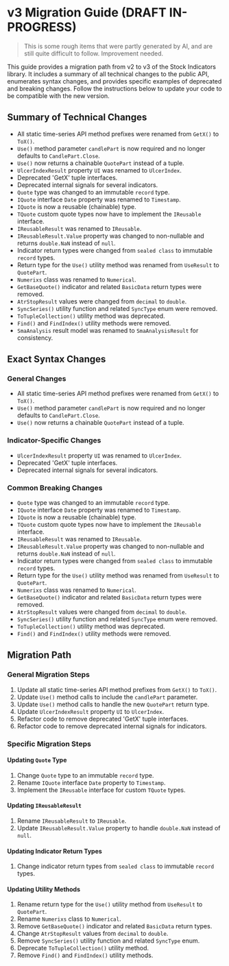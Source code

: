 # v3 Migration Guide (DRAFT IN-PROGRESS)

> This is some rough items that were partly generated by AI, and are still quite difficult to follow.  Improvement needed.

This guide provides a migration path from v2 to v3 of the Stock Indicators library. It includes a summary of all technical changes to the public API, enumerates syntax changes, and provides specific examples of deprecated and breaking changes. Follow the instructions below to update your code to be compatible with the new version.

## Summary of Technical Changes

- All static time-series API method prefixes were renamed from `GetX()` to `ToX()`.
- `Use()` method parameter `candlePart` is now required and no longer defaults to `CandlePart.Close`.
- `Use()` now returns a chainable `QuotePart` instead of a tuple.
- `UlcerIndexResult` property `UI` was renamed to `UlcerIndex`.
- Deprecated 'GetX' tuple interfaces.
- Deprecated internal signals for several indicators.
- `Quote` type was changed to an immutable `record` type.
- `IQuote` interface `Date` property was renamed to `Timestamp`.
- `IQuote` is now a reusable (chainable) type.
- `TQuote` custom quote types now have to implement the `IReusable` interface.
- `IReusableResult` was renamed to `IReusable`.
- `IReusableResult.Value` property was changed to non-nullable and returns `double.NaN` instead of `null`.
- Indicator return types were changed from `sealed class` to immutable `record` types.
- Return type for the `Use()` utility method was renamed from `UseResult` to `QuotePart`.
- `Numerixs` class was renamed to `Numerical`.
- `GetBaseQuote()` indicator and related `BasicData` return types were removed.
- `AtrStopResult` values were changed from `decimal` to `double`.
- `SyncSeries()` utility function and related `SyncType` enum were removed.
- `ToTupleCollection()` utility method was deprecated.
- `Find()` and `FindIndex()` utility methods were removed.
- `SmaAnalysis` result model was renamed to `SmaAnalysisResult` for consistency.

## Exact Syntax Changes

### General Changes

- All static time-series API method prefixes were renamed from `GetX()` to `ToX()`.
- `Use()` method parameter `candlePart` is now required and no longer defaults to `CandlePart.Close`.
- `Use()` now returns a chainable `QuotePart` instead of a tuple.

### Indicator-Specific Changes

- `UlcerIndexResult` property `UI` was renamed to `UlcerIndex`.
- Deprecated 'GetX' tuple interfaces.
- Deprecated internal signals for several indicators.

### Common Breaking Changes

- `Quote` type was changed to an immutable `record` type.
- `IQuote` interface `Date` property was renamed to `Timestamp`.
- `IQuote` is now a reusable (chainable) type.
- `TQuote` custom quote types now have to implement the `IReusable` interface.
- `IReusableResult` was renamed to `IReusable`.
- `IReusableResult.Value` property was changed to non-nullable and returns `double.NaN` instead of `null`.
- Indicator return types were changed from `sealed class` to immutable `record` types.
- Return type for the `Use()` utility method was renamed from `UseResult` to `QuotePart`.
- `Numerixs` class was renamed to `Numerical`.
- `GetBaseQuote()` indicator and related `BasicData` return types were removed.
- `AtrStopResult` values were changed from `decimal` to `double`.
- `SyncSeries()` utility function and related `SyncType` enum were removed.
- `ToTupleCollection()` utility method was deprecated.
- `Find()` and `FindIndex()` utility methods were removed.

## Migration Path

### General Migration Steps

1. Update all static time-series API method prefixes from `GetX()` to `ToX()`.
2. Update `Use()` method calls to include the `candlePart` parameter.
3. Update `Use()` method calls to handle the new `QuotePart` return type.
4. Update `UlcerIndexResult` property `UI` to `UlcerIndex`.
5. Refactor code to remove deprecated 'GetX' tuple interfaces.
6. Refactor code to remove deprecated internal signals for indicators.

### Specific Migration Steps

#### Updating `Quote` Type

1. Change `Quote` type to an immutable `record` type.
2. Rename `IQuote` interface `Date` property to `Timestamp`.
3. Implement the `IReusable` interface for custom `TQuote` types.

#### Updating `IReusableResult`

1. Rename `IReusableResult` to `IReusable`.
2. Update `IReusableResult.Value` property to handle `double.NaN` instead of `null`.

#### Updating Indicator Return Types

1. Change indicator return types from `sealed class` to immutable `record` types.

#### Updating Utility Methods

1. Rename return type for the `Use()` utility method from `UseResult` to `QuotePart`.
2. Rename `Numerixs` class to `Numerical`.
3. Remove `GetBaseQuote()` indicator and related `BasicData` return types.
4. Change `AtrStopResult` values from `decimal` to `double`.
5. Remove `SyncSeries()` utility function and related `SyncType` enum.
6. Deprecate `ToTupleCollection()` utility method.
7. Remove `Find()` and `FindIndex()` utility methods.

